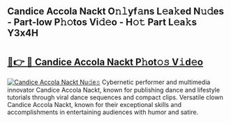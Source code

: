 ## Candice Accola Nackt O𝚗𝚕yf𝚊ns L𝚎a𝚔ed N𝚞𝚍es - Part-low P𝚑𝚘tos Vi𝚍𝚎o - H𝚘𝚝 Part L𝚎a𝚔s Y3x4H

# <h2><a href="http://kf0324k.oniu.top/?m=Candice+Accola+Nackt">🔗👉 🔴 Candice Accola Nackt P𝚑ot𝚘𝚜 V𝚒d𝚎o</a></h2>

[![Candice Accola Nackt Nu𝚍e𝚜](https://i.imgur.com/0qMVB7G.gif)](http://kf0324k.oniu.top/?m=Candice+Accola+Nackt)
Cybernetic performer and multimedia innovator Candice Accola Nackt, known for publishing dance and lifestyle tutorials through viral dance sequences and compact clips. Versatile clown Candice Accola Nackt, known for their exceptional skills and accomplishments in entertaining audiences with humor and satire.  
